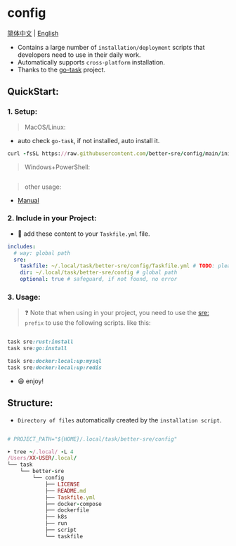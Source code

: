 # config

[简体中文](./README_CN.md) | [English](./README.md)

- Contains a large number of `installation/deployment` scripts that developers need to use in their daily work.
- Automatically supports `cross-platform` installation.
- Thanks to the [go-task](https://github.com/go-task/task) project.

## QuickStart:

### 1. Setup:

> MacOS/Linux:

- auto check `go-task`, if not installed, auto install it.

```ruby
curl -fsSL https://raw.githubusercontent.com/better-sre/config/main/init.sh | sh
```

> Windows+PowerShell:

```ruby

```

> other usage:

- [Manual](./manual.md)

### 2. Include in your Project:

- 🍄 add these content to your `Taskfile.yml` file.

```yml
includes:
  # way: global path
  sre:
    taskfile: ~/.local/task/better-sre/config/Taskfile.yml # TODO: please create `~/.task/` first before use
    dir: ~/.local/task/better-sre/config # global path
    optional: true # safeguard, if not found, no error
```

### 3. Usage:

> ❓ Note that when using in your project, you need to use the [sre:]() `prefix` to use the following scripts.
> like this:

```ruby

task sre:rust:install
task sre:go:install

task sre:docker:local:up:mysql
task sre:docker:local:up:redis
```

- 😄 enjoy!

## Structure:

- `Directory of files` automatically created by the `installation script`.

```ruby

# PROJECT_PATH="${HOME}/.local/task/better-sre/config"

➤ tree ~/.local/ -L 4
/Users/XX-USER/.local/
└── task
    └── better-sre
        └── config
            ├── LICENSE
            ├── README.md
            ├── Taskfile.yml
            ├── docker-compose
            ├── dockerfile
            ├── k8s
            ├── run
            ├── script
            └── taskfile

```
